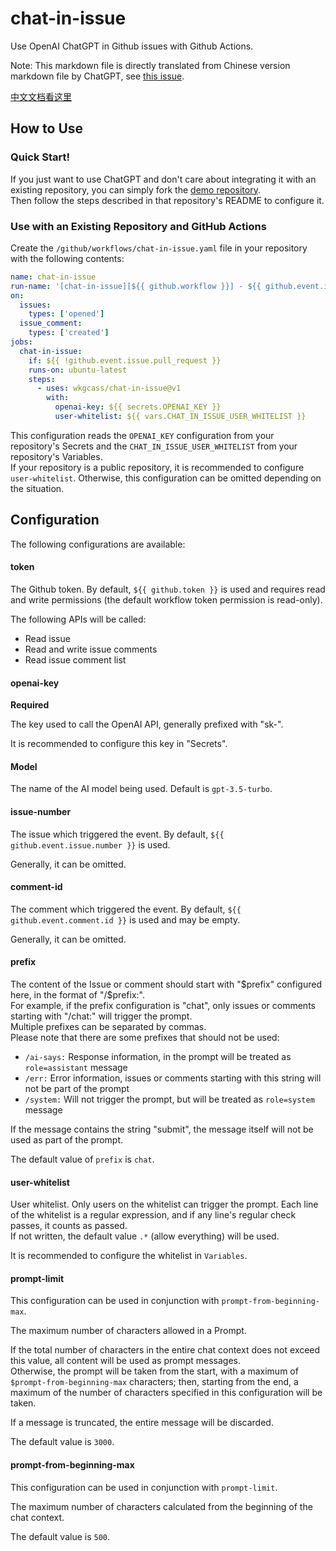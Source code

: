 # chat-in-issue

Use OpenAI ChatGPT in Github issues with Github Actions.

Note: This markdown file is directly translated from Chinese version markdown file by ChatGPT, see [this issue](https://github.com/wkgcass/demo-of-chat-in-issue/issues/3).

[中文文档看这里](https://github.com/wkgcass/chat-in-issue/blob/master/README_ZH.md)

## How to Use

### Quick Start!

If you just want to use ChatGPT and don't care about integrating it with an existing repository, you can simply fork the [demo repository](https://github.com/wkgcass/demo-of-chat-in-issue/).  
Then follow the steps described in that repository's README to configure it.

### Use with an Existing Repository and GitHub Actions

Create the `/github/workflows/chat-in-issue.yaml` file in your repository with the following contents:

```yaml
name: chat-in-issue
run-name: '[chat-in-issue][${{ github.workflow }}] - ${{ github.event.issue.title }}'
on:
  issues:
    types: ['opened']
  issue_comment:
    types: ['created']
jobs:
  chat-in-issue:
    if: ${{ !github.event.issue.pull_request }}
    runs-on: ubuntu-latest
    steps:
      - uses: wkgcass/chat-in-issue@v1
        with:
          openai-key: ${{ secrets.OPENAI_KEY }}
          user-whitelist: ${{ vars.CHAT_IN_ISSUE_USER_WHITELIST }}
```

This configuration reads the `OPENAI_KEY` configuration from your repository's Secrets and the `CHAT_IN_ISSUE_USER_WHITELIST` from your repository's Variables.  
If your repository is a public repository, it is recommended to configure `user-whitelist`. Otherwise, this configuration can be omitted depending on the situation.

## Configuration

The following configurations are available:

#### token

The Github token. By default, `${{ github.token }}` is used and requires read and write permissions (the default workflow token permission is read-only).

The following APIs will be called:

* Read issue
* Read and write issue comments
* Read issue comment list

#### openai-key

**Required**

The key used to call the OpenAI API, generally prefixed with "sk-".

It is recommended to configure this key in "Secrets".

#### Model

The name of the AI model being used. Default is `gpt-3.5-turbo`.

#### issue-number

The issue which triggered the event. By default, `${{ github.event.issue.number }}` is used.

Generally, it can be omitted.

#### comment-id

The comment which triggered the event. By default, `${{ github.event.comment.id }}` is used and may be empty.

Generally, it can be omitted.

#### prefix

The content of the Issue or comment should start with "$prefix" configured here, in the format of "/$prefix:".  
For example, if the prefix configuration is "chat", only issues or comments starting with "/chat:" will trigger the prompt.  
Multiple prefixes can be separated by commas.  
Please note that there are some prefixes that should not be used:

* `/ai-says:` Response information, in the prompt will be treated as `role=assistant` message
* `/err:` Error information, issues or comments starting with this string will not be part of the prompt
* `/system:` Will not trigger the prompt, but will be treated as `role=system` message

If the message contains the string "submit", the message itself will not be used as part of the prompt.

The default value of `prefix` is `chat`.

#### user-whitelist

User whitelist. Only users on the whitelist can trigger the prompt. Each line of the whitelist is a regular expression, and if any line's regular check passes, it counts as passed.  
If not written, the default value `.*` (allow everything) will be used.

It is recommended to configure the whitelist in `Variables`.

#### prompt-limit

This configuration can be used in conjunction with `prompt-from-beginning-max`.

The maximum number of characters allowed in a Prompt.

If the total number of characters in the entire chat context does not exceed this value, all content will be used as prompt messages.  
Otherwise, the prompt will be taken from the start, with a maximum of `$prompt-from-beginning-max` characters; then, starting from the end, a maximum of the number of characters specified in this configuration will be taken. 

If a message is truncated, the entire message will be discarded.

The default value is `3000`.

#### prompt-from-beginning-max

This configuration can be used in conjunction with `prompt-limit`.

The maximum number of characters calculated from the beginning of the chat context.

The default value is `500`.
